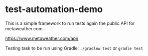 # test-automation-demo

This is a simple framework to run tests again the public API for metaweather.com.

https://www.metaweather.com/api/

Testing task to be run using Gradle:
`./gradlew test` or `gradle test`